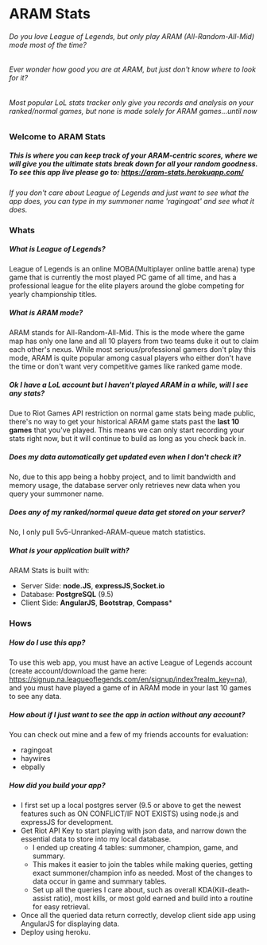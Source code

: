 # ARAM Stats
###### Do you love League of Legends, but only play ARAM (All-Random-All-Mid) mode most of the time?
###### Ever wonder how good you are at ARAM, but just don't know where to look for it?

###### Most popular LoL stats tracker only give you records and analysis on your ranked/normal games, but none is made solely for ARAM games...until now

### Welcome to ARAM Stats
##### This is where you can keep track of your ARAM-centric scores, where we will give you the ultimate stats break down for all your random goodness. To see this app live please go to: https://aram-stats.herokuapp.com/

*If you don't care about League of Legends and just want to see what the app does, you can type in my summoner name 'ragingoat' and see what it does.*


### Whats
##### What is League of Legends?
League of Legends is an online MOBA(Multiplayer online battle arena) type game that is currently the most played PC game of all time, and has a professional league for the elite players around the globe competing for yearly championship titles. 
##### What is ARAM mode?
ARAM stands for All-Random-All-Mid. This is the mode where the game map has only one lane and all 10 players from two teams duke it out to claim each other's nexus. While most serious/professional gamers don't play this mode, ARAM is quite popular among casual players who either don't have the time or don't want very competitive games like ranked game mode.
##### Ok I have a LoL account but I haven't played ARAM in a while, will I see any stats?
Due to Riot Games API restriction on normal game stats being made public, there's no way to get your historical ARAM game stats past the **last 10 games** that you've played. This means we can only start recording your stats right now, but it will continue to build as long as you check back in. 
##### Does my data automatically get updated even when I don't check it?
No, due to this app being a hobby project, and to limit bandwidth and memory usage, the database server only retrieves new data when you query your summoner name. 
##### Does any of my ranked/normal queue data get stored on your server?
No, I only pull 5v5-Unranked-ARAM-queue match statistics.
##### What is your application built with?
ARAM Stats is built with:
* Server Side: **node.JS**, **expressJS**,**Socket.io**
* Database: **PostgreSQL** (9.5)
* Client Side: **AngularJS**, **Bootstrap**, **Compass***

### Hows
##### How do I use this app?
To use this web app, you must have an active League of Legends account (create account/download the game here: https://signup.na.leagueoflegends.com/en/signup/index?realm_key=na), and you must have played a game of in ARAM mode in your last 10 games to see any data.
##### How about if I just want to see the app in action without any account? 
You can check out mine and a few of my friends accounts for evaluation:
* ragingoat
* haywires
* ebpally

##### How did you build your app?
* I first set up a local postgres server (9.5 or above to get the newest features such as ON CONFLICT/IF NOT EXISTS) using node.js and expressJS for development.
* Get Riot API Key to start playing with json data, and narrow down the essential data to store into my local database.
  * I ended up creating 4 tables: summoner, champion, game, and summary.
  * This makes it easier to join the tables while making queries, getting exact summoner/champion info as needed. Most of the changes to data occur in game and summary tables.
  * Set up all the queries I care about, such as overall KDA(Kill-death-assist ratio), most kills, or most gold earned and build into a routine for easy retrieval.
* Once all the queried data return correctly, develop client side app using AngularJS for displaying data.
* Deploy using heroku.
